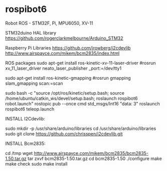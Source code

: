 # rospibot6
Robot ROS - STM32F, Pi, MPU6050, XV-11

STM32duino HAL library
https://github.com/rogerclarkmelbourne/Arduino_STM32

Raspberry Pi Libraries
https://github.com/jrowberg/i2cdevlib
http://www.airspayce.com/mikem/bcm2835/index.html

ROS packages
sudo apt-get install ros-kinetic-xv-11-laser-driver
#rosrun xv_11_laser_driver neato_laser_publisher _port:=/dev/tty1

sudo apt-get install ros-kinetic-gmapping
#rosrun gmapping slam_gmapping scan:=scan

sudo bash -c "source /opt/ros/kinetic/setup.bash; source /home/ubuntu/catkin_ws/devel/setup.bash; roslaunch rospibot6 robot.launch"
rostopic pub --once cmd std_msgs/Int16 "data: 3"
roslaunch rospibot6 teleop.launch


INSTALL I2Cdevlib:

sudo mkdir -p /usr/share/arduino/libraries
cd /usr/share/arduino/libraries
sudo git clone https://github.com/chrisspen/i2cdevlib.git

INSTALL Bcm2835:

cd /tmp
wget http://www.airspayce.com/mikem/bcm2835/bcm2835-1.50.tar.gz
tar zxvf bcm2835-1.50.tar.gz
cd bcm2835-1.50
./configure
make
make check
sudo make install
